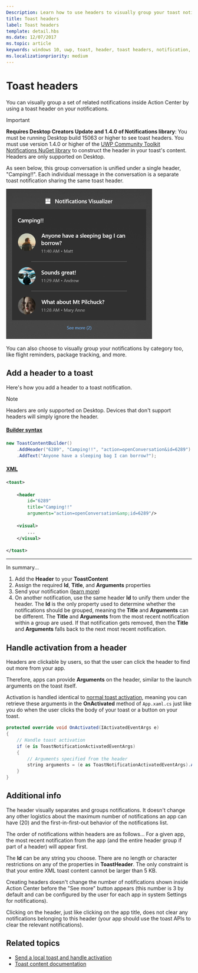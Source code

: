 ```yaml
---
Description: Learn how to use headers to visually group your toast notifications in Action Center.
title: Toast headers
label: Toast headers
template: detail.hbs
ms.date: 12/07/2017
ms.topic: article
keywords: windows 10, uwp, toast, header, toast headers, notification, group toasts, Action Center
ms.localizationpriority: medium
---
```

# Toast headers

You can visually group a set of related notifications inside Action Center by using a toast header on your notifications.

> [!IMPORTANT]
> **Requires Desktop Creators Update and 1.4.0 of Notifications library**: You must be running Desktop build 15063 or higher to see toast headers. You must use version 1.4.0 or higher of the [UWP Community Toolkit Notifications NuGet library](https://www.nuget.org/packages/Microsoft.Toolkit.Uwp.Notifications/) to construct the header in your toast's content. Headers are only supported on Desktop.

As seen below, this group conversation is unified under a single header, "Camping!!". Each individual message in the conversation is a separate toast notification sharing the same toast header.

<img alt="Toasts with header" src="images/toast-headers-action-center.png" width="396"/>

You can also choose to visually group your notifications by category too, like flight reminders, package tracking, and more.

## Add a header to a toast

Here's how you add a header to a toast notification.

> [!NOTE]
> Headers are only supported on Desktop. Devices that don't support headers will simply ignore the header.

#### [Builder syntax](#tab/builder-syntax)

```csharp
new ToastContentBuilder()
    .AddHeader("6289", "Camping!!", "action=openConversation&id=6289")
    .AddText("Anyone have a sleeping bag I can borrow?");
```

#### [XML](#tab/xml)

```xml
<toast>

    <header
        id="6289"
        title="Camping!!"
        arguments="action=openConversation&amp;id=6289"/>

    <visual>
        ...
    </visual>

</toast>
```

---

In summary...

1. Add the **Header** to your **ToastContent**
2. Assign the required **Id**, **Title**, and **Arguments** properties
3. Send your notification ([learn more](send-local-toast.md))
4. On another notification, use the same header **Id** to unify them under the header. The **Id** is the only property used to determine whether the notifications should be grouped, meaning the **Title** and **Arguments** can be different. The **Title** and **Arguments** from the most recent notification within a group are used. If that notification gets removed, then the **Title** and **Arguments** falls back to the next most recent notification.


## Handle activation from a header

Headers are clickable by users, so that the user can click the header to find out more from your app.

Therefore, apps can provide **Arguments** on the header, similar to the launch arguments on the toast itself.

Activation is handled identical to [normal toast activation](send-local-toast.md#activation-handling), meaning you can retrieve these arguments in the **OnActivated** method of `App.xaml.cs` just like you do when the user clicks the body of your toast or a button on your toast.

```csharp
protected override void OnActivated(IActivatedEventArgs e)
{
    // Handle toast activation
    if (e is ToastNotificationActivatedEventArgs)
    {
        // Arguments specified from the header
        string arguments = (e as ToastNotificationActivatedEventArgs).Argument;
    }
}
```


## Additional info

The header visually separates and groups notifications. It doesn't change any other logistics about the maximum number of notifications an app can have (20) and the first-in-first-out behavior of the notifications list.

The order of notifications within headers are as follows... For a given app, the most recent notification from the app (and the entire header group if part of a header) will appear first.

The **Id** can be any string you choose. There are no length or character restrictions on any of the properties in **ToastHeader**. The only constraint is that your entire XML toast content cannot be larger than 5 KB.

Creating headers doesn't change the number of notifications shown inside Action Center before the "See more" button appears (this number is 3 by default and can be configured by the user for each app in system Settings for notifications).

Clicking on the header, just like clicking on the app title, does not clear any notifications belonging to this header (your app should use the toast APIs to clear the relevant notifications).


## Related topics

- [Send a local toast and handle activation](send-local-toast.md)
- [Toast content documentation](adaptive-interactive-toasts.md)

